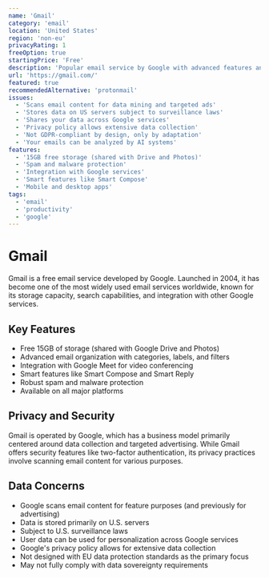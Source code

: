 ```yaml
---
name: 'Gmail'
category: 'email'
location: 'United States'
region: 'non-eu'
privacyRating: 1
freeOption: true
startingPrice: 'Free'
description: 'Popular email service by Google with advanced features and integration with Google Workspace.'
url: 'https://gmail.com/'
featured: true
recommendedAlternative: 'protonmail'
issues:
  - 'Scans email content for data mining and targeted ads'
  - 'Stores data on US servers subject to surveillance laws'
  - 'Shares your data across Google services'
  - 'Privacy policy allows extensive data collection'
  - 'Not GDPR-compliant by design, only by adaptation'
  - 'Your emails can be analyzed by AI systems'
features:
  - '15GB free storage (shared with Drive and Photos)'
  - 'Spam and malware protection'
  - 'Integration with Google services'
  - 'Smart features like Smart Compose'
  - 'Mobile and desktop apps'
tags:
  - 'email'
  - 'productivity'
  - 'google'
---
```


# Gmail

Gmail is a free email service developed by Google. Launched in 2004, it has become one of the most widely used email services worldwide, known for its storage capacity, search capabilities, and integration with other Google services.

## Key Features

- Free 15GB of storage (shared with Google Drive and Photos)
- Advanced email organization with categories, labels, and filters
- Integration with Google Meet for video conferencing
- Smart features like Smart Compose and Smart Reply
- Robust spam and malware protection
- Available on all major platforms

## Privacy and Security

Gmail is operated by Google, which has a business model primarily centered around data collection and targeted advertising. While Gmail offers security features like two-factor authentication, its privacy practices involve scanning email content for various purposes.

## Data Concerns

- Google scans email content for feature purposes (and previously for advertising)
- Data is stored primarily on U.S. servers
- Subject to U.S. surveillance laws
- User data can be used for personalization across Google services
- Google's privacy policy allows for extensive data collection
- Not designed with EU data protection standards as the primary focus
- May not fully comply with data sovereignty requirements